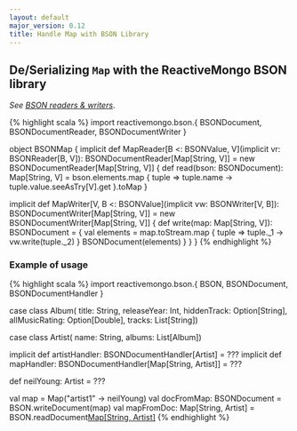 ```yaml
---
layout: default
major_version: 0.12
title: Handle Map with BSON Library
---
```


## De/Serializing `Map` with the ReactiveMongo BSON library

*See [BSON readers & writers](typeclasses.html)*.

{% highlight scala %}
import reactivemongo.bson.{
  BSONDocument, BSONDocumentReader, BSONDocumentWriter
}

object BSONMap {
  implicit def MapReader[B <: BSONValue, V](implicit vr: BSONReader[B, V]): BSONDocumentReader[Map[String, V]] =
    new BSONDocumentReader[Map[String, V]] {
      def read(bson: BSONDocument): Map[String, V] =
        bson.elements.map { tuple =>
          tuple.name -> tuple.value.seeAsTry[V].get
        }.toMap
    }

  implicit def MapWriter[V, B <: BSONValue](implicit vw: BSONWriter[V, B]): BSONDocumentWriter[Map[String, V]] =
    new BSONDocumentWriter[Map[String, V]] {
      def write(map: Map[String, V]): BSONDocument = {
        val elements = map.toStream.map { tuple =>
          tuple._1 -> vw.write(tuple._2)
        }
        BSONDocument(elements)
      }
    }
}
{% endhighlight %}

### Example of usage

{% highlight scala %}
import reactivemongo.bson.{ BSON, BSONDocument, BSONDocumentHandler }

case class Album(
  title: String,
  releaseYear: Int,
  hiddenTrack: Option[String],
  allMusicRating: Option[Double],
  tracks: List[String])

case class Artist(
  name: String,
  albums: List[Album])

implicit def artistHandler: BSONDocumentHandler[Artist] = ???
implicit def mapHandler: BSONDocumentHandler[Map[String, Artist]] = ???

def neilYoung: Artist = ???

val map = Map("artist1" -> neilYoung)
val docFromMap: BSONDocument = BSON.writeDocument(map)
val mapFromDoc: Map[String, Artist] = 
  BSON.readDocument[Map[String, Artist]](docFromMap)
{% endhighlight %}
